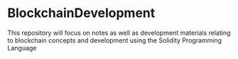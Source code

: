 # BlockchainDevelopment
This repository will focus on notes as well as development materials relating to blockchain concepts and development using the Solidity Programming Language
